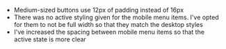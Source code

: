 * Medium-sized buttons use 12px of padding instead of 16px
* There was no active styling given for the mobile menu items. I've opted for them to not be full width so that they match the desktop styles
* I've increased the spacing between mobile menu items so that the active state is more clear
